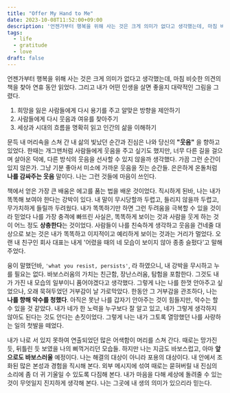 ```yaml
---
title: "Offer My Hand to Me"
date: 2023-10-08T11:52:00+09:00
description: '언젠가부터 행복을 위해 사는 것은 크게 의미가 없다고 생각했는데, 마침 비슷한 의견의 책을 찾아 연휴 동안 읽었다. 그리고 내가 어떤 인생을 살면 좋을지 대략적인 그림을 그렸다.'
tags:
  - life
  - gratitude
  - love
draft: false
---
```


언젠가부터 행복을 위해 사는 것은 크게 의미가 없다고 생각했는데, 마침 비슷한 의견의 책을 찾아 연휴 동안 읽었다.
그리고 내가 어떤 인생을 살면 좋을지 대략적인 그림을 그렸다.

1. 희망을 잃은 사람들에게 다시 용기를 주고 알맞은 방향을 제안하기
2. 사람들에게 다시 웃음과 여유를 찾아주기
3. 세상과 시대의 흐름을 명확히 읽고 인간의 삶을 이해하기

문득 내 머리속을 스쳐 간 내 삶의 빛났던 순간과 진심은 나와 당신의 **"웃음"** 을 향하고 있었다.
한때는 개그맨처럼 사람들에게 웃음을 주고 싶기도 했지만, 너무 다른 길을 걸으며 살아온 덕에, 다른 방식의 웃음을 선사할 수 있지 않을까 생각했다.
가끔 그런 순간이 있지 않은가. 그냥 기분 좋아서 미소에 가까운 웃음을 짓는 순간들. 은은하게 온돌처럼 **나를 감싸주는 웃음** 말이다. 나는 그런 것들에 마음이 쓰인다.

책에서 얻은 가장 큰 배움은 에고를 품는 법을 배운 것이었다.
직시하게 된바, 나는 내가 똑똑해 보여야 한다는 강박이 있다. 내 말이 무시당할까 두렵고, 들리지 않을까 두렵고, 무가치하게 들릴까 두려웠다.
내가 똑똑하기만 하면 그런 두려움을 극복할 수 있을 것이라 믿었다
나를 가장 충격에 빠뜨린 사실은, 똑똑하게 보이는 것과 사람을 웃게 하는 것이 어느 정도 **상충한다**는 것이었다.
사람들이 나를 친숙하게 생각하고 웃음을 건네줄 대상으로 보는 것은 내가 똑똑하고 이지적이고 예리하게 보이는 것과는 거리가 멀었다.
오랜 내 친구인 회사 대표는 내게 '어렸을 때의 네 모습이 보이지 않아 종종 슬펐다'고 말해주었다.

융이 말했던바, `'what you resist, persists'`, 라 하였으니, 내 강박을 무시하고 누를 필요는 없다.
바보스러움의 가치는 친근함, 장난스러움, 탐험을 포함한다. 그것도 내가 가진 내 모습의 일부이니 품어야겠다고 생각했다.
그렇게 나는 나를 한껏 안아주고 싶었으나, 오래 묵혀두었던 거부감이 날 가로막았다. 한동안 그 거부감을 관조하다, 나는 **나를 향해 악수를 청했다**.
아직은 못난 나를 갑자기 안아주는 것이 힘들지만, 악수는 할 수 있을 것 같았다. 내가 네가 한 노력을 누구보다 잘 알고 있고, 네가 그렇게 생각하지 않아도 된다는 것도 안다는 손짓이었다.
그렇게 나는 내가 그토록 열망했던 나를 사랑하는 일의 첫발을 떼었다.

내가 나로 서 있지 못하여 연출되었던 많은 어색함이 머리를 스쳐 간다. 때로는 망가진 듯, 뒤틀린 듯 보였을 나의 삐꺽거리던 모습들.
하지만 나는 지금도 바보스럽고, 아마 **앞으로도 바보스러울** 예정이다. 나는 해결의 대상이 아니라 포용의 대상이다.
내 안에서 조화된 많은 본성과 경험을 직시해 본다. 외부 메시지에 섞여 때로는 묻혀버릴 내 진심의 소리에 좀 더 귀 기울일 수 있도록 다짐해 본다.
내가 마음을 다해 세상에 돌려줄 수 있는 것이 무엇일지 진지하게 생각해 본다. 나는 그곳에 내 생의 의미가 있으리라 믿는다.